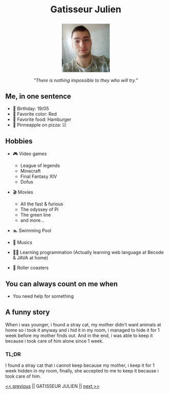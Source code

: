 
# <p align="center"> Gatisseur Julien </p>

 <div align="center">
<img src="me.jpg" alt="me" width="150"/>

*"There is nothing impossible to they who will try.”*
 </div>

## Me, in one sentence

* :birthday: Birthday: 19/05
* :rainbow: Favorite color: Red
* :hamburger: Favorite food: Hamburger
* :pizza: Pinneapple on pizza: &#9745;

## Hobbies

* :video_game: Video games
  * League of legends
  * Minecraft
  * Final Fantasy XIV
  * Dofus

* :clapper: Movies
  * All the fast & furious
  * The odyssey of Pi
  * The green line
  * and more...

* :swimmer: Swimming Pool

* :musical_note: Musics

* :student: Learning programmation (Actually learning web language at Becode & JAVA at home)

* :roller_coaster: Roller coasters

## You can always count on me when

* You need help for something

## A funny story

When i was younger, i found a stray cat, my mother didn't want animals at home so i took it anyway and i hid it in my room, i managed to hide it for 1 week before my mother finds out. And in the end, i was able to keep it because i took care of him alone since 1 week.

### TL;DR

I found a stray cat that i cannot keep because my mother, i keep it for 1 week hidden in my room, finally, she accepted to me to keep it because i took care of him.

[<< previous](https://pages.github.com/) || GATISSEUR JULIEN || [next >>](https://pages.github.com/)
